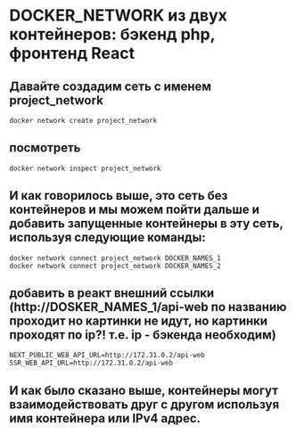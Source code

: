 # DOCKER_NETWORK из двух контейнеров: бэкенд php, фронтенд React

## Давайте создадим сеть с именем project_network
```
docker network create project_network
```
## посмотреть
```
docker network inspect project_network
```
## И как говорилось выше, это сеть без контейнеров и мы можем пойти дальше и добавить запущенные контейнеры в эту сеть, используя следующие команды:
```
docker network connect project_network DOСKER_NAMES_1
docker network connect project_network DOСKER_NAMES_2
```

## добавить в реакт внешний ссылки (http://DOSKER_NAMES_1/api-web по названию проходит но картинки не идут, но картинки проходят по ip?! т.е. ip - бэкенда необходим)
```
NEXT_PUBLIC_WEB_API_URL=http://172.31.0.2/api-web
SSR_WEB_API_URL=http://172.31.0.2/api-web
```

## И как было сказано выше, контейнеры могут взаимодействовать друг с другом используя имя контейнера или IPv4 адрес.